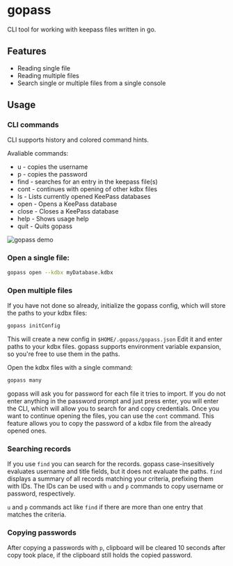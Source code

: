# gopass

CLI tool for working with keepass files written in go.

## Features

* Reading single file
* Reading multiple files
* Search single or multiple files from a single console

## Usage

### CLI commands

CLI supports history and colored command hints.

Avaliable commands:
* u     - copies the username
* p     - copies the password
* find  - searches for an entry in the keepass file(s)
* cont  - continues with opening of other kdbx files
* ls    - Lists currently opened KeePass databases
* open  - Opens a KeePass database
* close - Closes a KeePass database
* help  - Shows usage help
* quit  - Quits gopass

![gopass demo](img/gopass-single-file.gif)

### Open a single file:

```bash
gopass open --kdbx myDatabase.kdbx
```

### Open multiple files

If you have not done so already, initialize the gopass config, which will store the paths to your kdbx files:

```bash
gopass initConfig
```

This will create a new config in `$HOME/.gopass/gopass.json` Edit it and enter paths to your kdbx files. gopass supports environment variable expansion, so you're free to use them in the paths.

Open the kdbx files with a single command:

```bash
gopass many
```

gopass will ask you for password for each file it tries to import. If you do not enter anything in the password prompt and just press enter, you will enter the CLI, which will allow you to search for and copy credentials. Once you want to continue opening the files, you can use the `cont` command. This feature allows you to copy the password of a kdbx file from the already opened ones.

### Searching records

If you use `find` you can search for the records. gopass case-insesitively evaluates username and title fields, but it does not evaluate the paths. `find` displays a summary of all records matching your criteria, prefixing them with IDs. The IDs can be used with `u` and `p` commands to copy username or password, respectively.

`u` and `p` commands act like `find` if there are more than one entry that matches the criteria.

### Copying passwords

After copying a passwords with `p`, clipboard will be cleared 10 seconds after copy took place, if the clipboard still holds the copied password.
